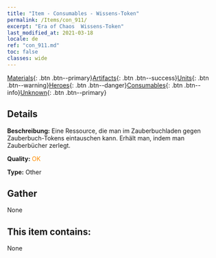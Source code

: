 ```yaml
---
title: "Item - Consumables - Wissens-Token"
permalink: /Items/con_911/
excerpt: "Era of Chaos  Wissens-Token"
last_modified_at: 2021-03-18
locale: de
ref: "con_911.md"
toc: false
classes: wide
---
```

 [Materials](/de/Items/){: .btn .btn--primary}[Artifacts](/de/Items/Artifacts/){: .btn .btn--success}[Units](/de/Items/Units/){: .btn .btn--warning}[Heroes](/de/Items/Heroes/){: .btn .btn--danger}[Consumables](/de/Items/Consumables/){: .btn .btn--info}[Unknown](/de/Items/Unknown/){: .btn .btn--primary}

## Details
 **Beschreibung:** Eine Ressource, die man im Zauberbuchladen gegen Zauberbuch-Tokens eintauschen kann. Erhält man, indem man Zauberbücher zerlegt.

 **Quality:** <span style="color: #FF8C00">OK</span>

 **Type:** Other

## Gather

  None

## This item contains:

  None

